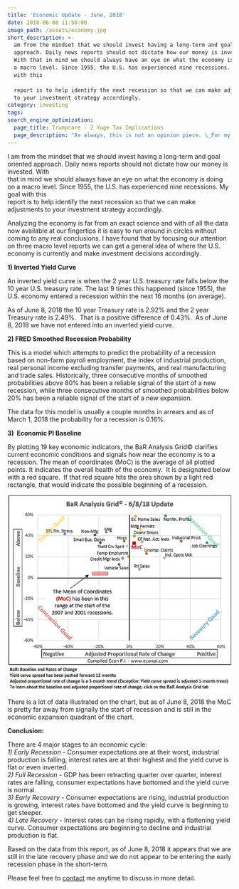 ```yaml
---
title: 'Economic Update - June, 2018'
date: 2018-06-08 11:50:00
image_path: /assets/economy.jpg
short_description: >-
  am from the mindset that we should invest having a long-term and goal oriented
  approach. Daily news reports should not dictate how our money is invested.
  With that in mind we should always have an eye on what the economy is doing on
  a macro level. Since 1955, the U.S. has experienced nine recessions. My goal
  with this

  report is to help identify the next recession so that we can make adjustments
  to your investment strategy accordingly.
category: investing
tags:
search_engine_optimization:
  page_title: Trumpcare - 2 Yuge Tax Implications
  page_description: "As always, this is not an opinion piece. \_For my full stance on the Better Care Act (BCRA) you'll have to wait for my exclusive Rachel Maddow interview airing soon. \_For now, we can look at the tax implications if the current BCRA is passed through the senate."
---
```


I am from the mindset that we should invest having a long-term and goal oriented approach. Daily news reports should not dictate how our money is invested. With<br>that in mind we should always have an eye on what the economy is doing on a macro level. Since 1955, the U.S. has experienced nine recessions. My goal with this<br>report is to help identify the next recession so that we can make adjustments to your investment strategy accordingly.

Analyzing the economy is far from an exact science and with of all the data now available at our fingertips it is easy to run around in circles without coming to any real conclusions. I have found that by focusing our attention on three macro level reports we can get a general idea of where the U.S. economy is currently and make investment decisions accordingly.&nbsp;

**1) Inverted Yield Curve**

An inverted yield curve is when the 2 year U.S. treasury rate falls below the 10 year U.S. treasury rate. The last 9 times this happened (since 1955), the U.S. economy entered a recession within the next 16 months (on average).

As of June 8, 2018 the 10 year Treasury rate is 2.92% and the 2 year Treasury rate is 2.49%.&nbsp; That is a positive difference of 0.43%.&nbsp; As of June 8, 2018 we have not entered into an inverted yield curve.

**2) FRED Smoothed Recession Probability**&nbsp;

This is a model which attempts to predict the probability of a recession based on non-farm payroll employment, the index of industrial production, real personal income excluding transfer payments, and real manufacturing and trade sales. Historically, three consecutive months of smoothed probabilities above 80% has been a reliable signal of the start of a new recession, while three consecutive months of smoothed probabilities below 20% has been a reliable signal of the start of a new expansion.

The data for this model is usually a couple months in arrears and as of March 1, 2018 the probability for a recession is 0.16%.&nbsp;&nbsp;

**3)&nbsp; Economic PI Baseline**

By plotting 19 key economic indicators, the BaR Analysis Grid&copy; clarifies current economic conditions and signals how near the economy is to a recession. The mean of coordinates (MoC) is the average of all plotted points. It indicates the overall health of the economy.&nbsp; It is designated below with a red square.&nbsp; If that red square hits the area shown by a light red rectangle, that would indicate the possible beginning of a recession.

![](/assets/2018-6-8.png)

There is a lot of data illustrated on the chart, but as of June 8, 2018 the MoC is pretty far away from signally the start of recession and is still in the economic expansion quadrant of the chart.

**Conclusion:**

There are 4 major stages to an economic cycle:<br>*1) Early Recession* - Consumer expectations are at their worst, industrial production is falling, interest rates are at their highest and the yield curve is flat or even inverted.<br>*2) Full Recession* - GDP has been retracting quarter over quarter, interest rates are falling, consumer expectations have bottomed and the yield curve is normal.<br>*3) Early Recovery* - Consumer expectations are rising, industrial production is growing, interest rates have bottomed and the yield curve is beginning to get steeper.<br>*4) Late Recovery* - Interest rates can be rising rapidly, with a flattening yield curve. Consumer expectations are beginning to decline and industrial production is flat.

Based on the data from this report, as of June 8, 2018 it appears that we are still in the late recovery phase and we do not appear to be entering the early recession phase in the short-term.

Please feel free to [contact](/contact/) me anytime to discuss in more detail.